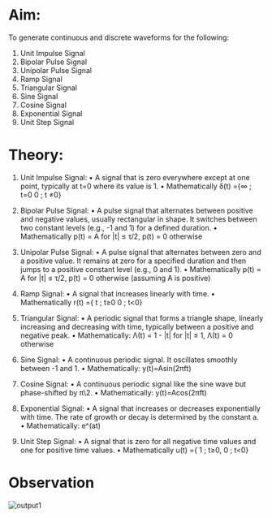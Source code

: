 # Aim:
To generate continuous and discrete waveforms for the following: 
1. Unit Impulse Signal 
2. Bipolar Pulse Signal 
3. Unipolar Pulse Signal 
4. Ramp Signal 
5. Triangular Signal 
6. Sine Signal 
7. Cosine Signal 
8. Exponential Signal 
9. Unit Step Signal
# Theory:
1. Unit Impulse Signal: 
• A signal that is zero everywhere except at one point, typically at t=0 where its value
 is 1. 
• Mathematically δ(t) ={∞ ; t=0
 0 ; t ≠0} 
2. Bipolar Pulse Signal: 
• A pulse signal that alternates between positive and negative values, usually 
rectangular in shape. It switches between two constant levels (e.g., -1 and 1) for a 
defined duration. 
• Mathematically p(t) = A for |t| ≤ τ/2, p(t) = 0 otherwise 

3. Unipolar Pulse Signal: 
• A pulse signal that alternates between zero and a positive value. It remains at zero 
for a specified duration and then jumps to a positive constant level (e.g., 0 and 1). 
• Mathematically p(t) = A for |t| ≤ τ/2, p(t) = 0 otherwise (assuming A is positive)
4. Ramp Signal: 
• A signal that increases linearly with time. 
• Mathematically r(t) ={ t ; t≥0
0 ; t<0} 
5. Triangular Signal: 
• A periodic signal that forms a triangle shape, linearly increasing and decreasing with 
time, typically between a positive and negative peak. 
• Mathematically: Λ(t) = 1 - |t| for |t| ≤ 1, Λ(t) = 0 otherwise 
6. Sine Signal: 
• A continuous periodic signal. It oscillates smoothly between -1 and 1. 
• Mathematically: y(t)=Asin(2πft) 
 
7. Cosine Signal: 
• A continuous periodic signal like the sine wave but phase-shifted by π\2. 
• Mathematically: y(t)=Acos(2πft) 
8. Exponential Signal: 
• A signal that increases or decreases exponentially with time. The rate of growth or 
decay is determined by the constant a. 
• Mathematically: e^(at) 
9. Unit Step Signal: 
• A signal that is zero for all negative time values and one for positive time values. 
• Mathematically u(t) ={ 1 ; t≥0,
 0 ; t<0}

# Observation


![output1](https://github.com/user-attachments/assets/60383c65-70b5-43b7-b64a-47a49c1291bd)
